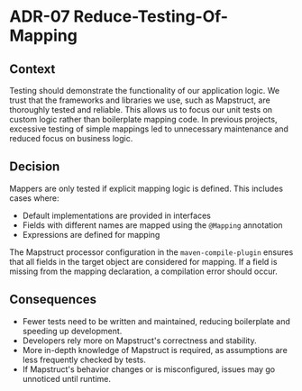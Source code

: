 # ADR-07 Reduce-Testing-Of-Mapping

## Context

Testing should demonstrate the functionality of our application logic. We trust that the frameworks and libraries we use, such as Mapstruct, are thoroughly
tested and reliable. This allows us to focus our unit tests on custom logic rather than boilerplate mapping code. In previous projects, excessive testing of
simple mappings led to unnecessary maintenance and reduced focus on business logic.

## Decision

Mappers are only tested if explicit mapping logic is defined. This includes cases where:

- Default implementations are provided in interfaces
- Fields with different names are mapped using the `@Mapping` annotation
- Expressions are defined for mapping

The Mapstruct processor configuration in the `maven-compile-plugin` ensures that all fields in the target object are considered for mapping. If a field is
missing from the mapping declaration, a compilation error should occur.

## Consequences

- Fewer tests need to be written and maintained, reducing boilerplate and speeding up development.
- Developers rely more on Mapstruct's correctness and stability.
- More in-depth knowledge of Mapstruct is required, as assumptions are less frequently checked by tests.
- If Mapstruct's behavior changes or is misconfigured, issues may go unnoticed until runtime.
